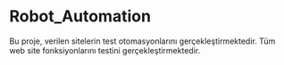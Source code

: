 # Robot_Automation
Bu proje, verilen sitelerin test otomasyonlarını gerçekleştirmektedir. Tüm web site fonksiyonlarını testini gerçekleştirmektedir.
